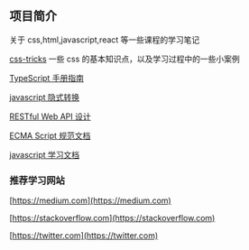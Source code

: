 ## 项目简介

关于 css,html,javascript,react 等一些课程的学习笔记

[css-tricks](https://css-tricks.com/)
一些 css 的基本知识点，以及学习过程中的一些小案例

[TypeScript 手册指南](https://www.tslang.cn/docs/handbook/basic-types.html)

[javascript 隐式转换](https://jsisweird.com/)

[RESTful Web API 设计](https://docs.microsoft.com/en-us/azure/architecture/best-practices/api-design#conform-to-http-semantics)

[ECMA Script 规范文档](https://262.ecma-international.org/)

[javascript 学习文档](https://sinaad.github.io/)

### 推荐学习网站

[https://medium.com](https://medium.com)

[https://stackoverflow.com](https://stackoverflow.com)

[https://twitter.com](https://twitter.com)
